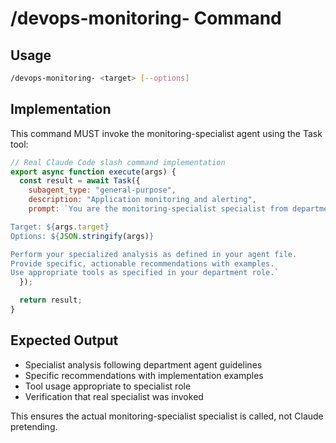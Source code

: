 # /devops-monitoring- Command

## Usage
```bash
/devops-monitoring- <target> [--options]
```

## Implementation
This command MUST invoke the monitoring-specialist agent using the Task tool:

```javascript
// Real Claude Code slash command implementation
export async function execute(args) {
  const result = await Task({
    subagent_type: "general-purpose",
    description: "Application monitoring and alerting",
    prompt: `You are the monitoring-specialist specialist from departments/devops/agents/monitoring-specialist.md.

Target: ${args.target}
Options: ${JSON.stringify(args)}

Perform your specialized analysis as defined in your agent file.
Provide specific, actionable recommendations with examples.
Use appropriate tools as specified in your department role.`
  });

  return result;
}
```

## Expected Output
- Specialist analysis following department agent guidelines
- Specific recommendations with implementation examples
- Tool usage appropriate to specialist role
- Verification that real specialist was invoked

This ensures the actual monitoring-specialist specialist is called, not Claude pretending.